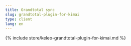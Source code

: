 ```yaml
---
title: Grandtotal sync
slug: grandtotal-plugin-for-kimai
type: client
lang: en
---
```


{% include store/keleo-grandtotal-plugin-for-kimai.md %}
